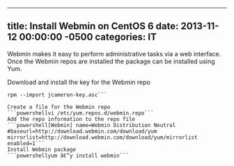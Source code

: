 ﻿---

title:  Install Webmin on CentOS 6
date:   2013-11-12 00:00:00 -0500
categories: IT
---






Webmin makes it easy to perform administrative tasks via a web interface. Once the Webmin repos are installed the package can be installed using Yum.

Download and install the key for the Webmin repo
```powershellwget http://www.webmin.com/jcameron-key.asc
rpm --import jcameron-key.asc```

Create a file for the Webmin repo
```powershellvi /etc/yum.repos.d/webmin.repo```
Add the repo information to the repo file
```powershell[Webmin] name=Webmin Distribution Neutral
#baseurl=http://download.webmin.com/download/yum
mirrorlist=http://download.webmin.com/download/yum/mirrorlist
enabled=1```
Install Webmin package
```powershellyum â€“y install webmin```


